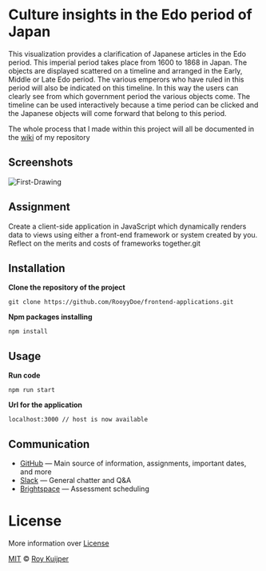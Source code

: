 # Culture insights in the Edo period of Japan

This visualization provides a clarification of Japanese articles in the Edo period. This imperial period takes place from 1600 to 1868 in Japan. The objects are displayed scattered on a timeline and arranged in the Early, Middle or Late Edo period. The various emperors who have ruled in this period will also be indicated on this timeline. In this way the users can clearly see from which government period the various objects come. The timeline can be used interactively because a time period can be clicked and the Japanese objects will come forward that belong to this period.

The whole process that I made within this project will all be documented in the [wiki](https://github.com/RooyyDoe/frontend-applications/wiki) of my repository

## Screenshots

![First-Drawing](https://imgur.com/a/3MsXoM7)

## Assignment

Create a client-side application in JavaScript which dynamically renders data to views using either a front-end framework or system created by you. Reflect on the merits and costs of frameworks together.git 

## Installation

**Clone the repository of the project**
```
git clone https://github.com/RooyyDoe/frontend-applications.git
```

**Npm packages installing**
```
npm install
```

## Usage

**Run code**
```
npm run start
```

**Url for the application**

```
localhost:3000 // host is now available
```

## Communication

* [GitHub](https://github.com/RooyyDoe/) — Main source of information, assignments, important dates, and more
* [Slack](https://cmdinformationdesign.slack.com/) — General chatter and Q&A
* [Brightspace](https://dlo.mijnhva.nl/d2l/home/32180) — Assessment scheduling

# License

More information over [License](https://help.github.com/en/articles/licensing-a-repository)

[MIT](https://github.com/RooyyDoe/frontend-applications/blob/master/LICENSE.txt) © [Roy Kuijper](https://github.com/RooyyDoe)